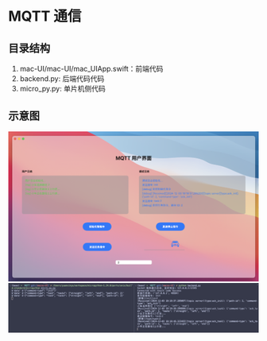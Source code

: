 # MQTT 通信
## 目录结构
1. mac-UI/mac-UI/mac_UIApp.swift：前端代码
2. backend.py: 后端代码代码
3. micro_py.py: 单片机侧代码

## 示意图
![UI示意图](./imag/UI.png)
![终端示意图](./imag/CIL.png)

